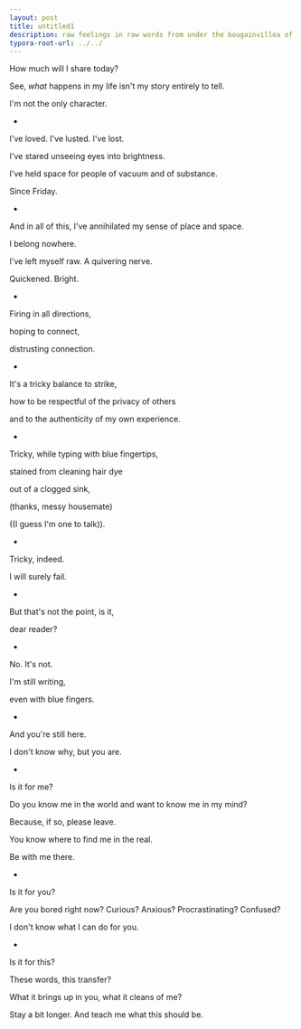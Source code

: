 ```yaml
---
layout: post
title: untitled1
description: raw feelings in raw words from under the bougainvillea of Backyard Brew
typora-root-url: ../../
---
```


How much will I share today? 

See, _what_ happens in my life isn't my story entirely to tell. 

I'm not the only character. 

-

I've loved. I've lusted. I've lost.

I've stared unseeing eyes into brightness.

I've held space for people of vacuum and of substance.

Since Friday.

-

And in all of this, I've annihilated my sense of place and space. 

I belong nowhere.

I've left myself raw. A quivering nerve. 

Quickened. Bright. 

-

Firing in all directions, 

hoping to connect, 

distrusting connection.

-

It's a tricky balance to strike, 

how to be respectful of the privacy of others 

and to the authenticity of my own experience.

-

Tricky, while typing with blue fingertips,

stained from cleaning hair dye

out of a clogged sink,

(thanks, messy housemate)

((I guess I'm one to talk)).

-

Tricky, indeed. 

I will surely fail. 

-

But that's not the point, is it, 

dear reader?

-

No. It's not.

I'm still writing, 

even with blue fingers. 

-

And you're still here. 

I don't know why, but you are.

-

Is it for me? 

Do you know me in the world and want to know me in my mind? 

Because, if so, please leave. 

You know where to find me in the real. 

Be with me there.

-

Is it for you? 

Are you bored right now? Curious? Anxious? Procrastinating? Confused? 

I don't know what I can do for you.

-

Is it for this? 

These words, this transfer? 

What it brings up in you, what it cleans of me?

Stay a bit longer. And teach me what this should be.
